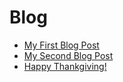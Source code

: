 # Blog

- [My First Blog Post](./_posts/2023-11-21-my-first-blog-post.md)
- [My Second Blog Post](./_posts/2023-11-22-my-second-blog-post.md)
- [Happy Thankgiving!](./_posts/2023-11-23-happy-thanksgiving.md)